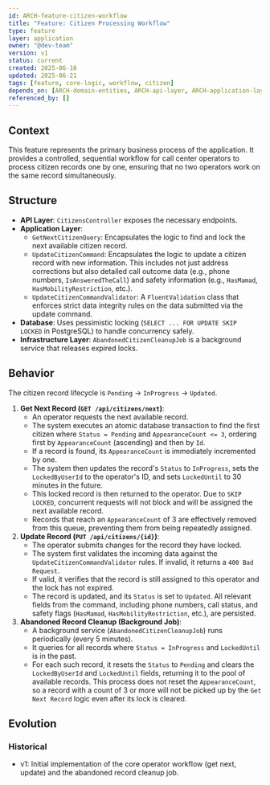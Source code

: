 ```yaml
---
id: ARCH-feature-citizen-workflow
title: "Feature: Citizen Processing Workflow"
type: feature
layer: application
owner: "@dev-team"
version: v1
status: current
created: 2025-06-16
updated: 2025-06-21
tags: [feature, core-logic, workflow, citizen]
depends_on: [ARCH-domain-entities, ARCH-api-layer, ARCH-application-layer]
referenced_by: []
---
```


## Context

This feature represents the primary business process of the application. It provides a controlled, sequential workflow for call center operators to process citizen records one by one, ensuring that no two operators work on the same record simultaneously.

## Structure

- **API Layer**: `CitizensController` exposes the necessary endpoints.
- **Application Layer**:
  - `GetNextCitizenQuery`: Encapsulates the logic to find and lock the next available citizen record.
  - `UpdateCitizenCommand`: Encapsulates the logic to update a citizen record with new information. This includes not just address corrections but also detailed call outcome data (e.g., phone numbers, `IsAnsweredTheCall`) and safety information (e.g., `HasMamad`, `HasMobilityRestriction`, etc.).
  - `UpdateCitizenCommandValidator`: A `FluentValidation` class that enforces strict data integrity rules on the data submitted via the update command.
- **Database**: Uses pessimistic locking (`SELECT ... FOR UPDATE SKIP LOCKED` in PostgreSQL) to handle concurrency safely.
- **Infrastructure Layer**: `AbandonedCitizenCleanupJob` is a background service that releases expired locks.

## Behavior

The citizen record lifecycle is `Pending` -> `InProgress` -> `Updated`.

1.  **Get Next Record (`GET /api/citizens/next`)**:
    - An operator requests the next available record.
    - The system executes an atomic database transaction to find the first citizen where `Status = Pending` and `AppearanceCount <= 3`, ordering first by `AppearanceCount` (ascending) and then by `Id`.
    - If a record is found, its `AppearanceCount` is immediately incremented by one.
    - The system then updates the record's `Status` to `InProgress`, sets the `LockedByUserId` to the operator's ID, and sets `LockedUntil` to 30 minutes in the future.
    - This locked record is then returned to the operator. Due to `SKIP LOCKED`, concurrent requests will not block and will be assigned the next available record.
    - Records that reach an `AppearanceCount` of 3 are effectively removed from this queue, preventing them from being repeatedly assigned.
2.  **Update Record (`PUT /api/citizens/{id}`)**:
    - The operator submits changes for the record they have locked.
    - The system first validates the incoming data against the `UpdateCitizenCommandValidator` rules. If invalid, it returns a `400 Bad Request`.
    - If valid, it verifies that the record is still assigned to this operator and the lock has not expired.
    - The record is updated, and its `Status` is set to `Updated`. All relevant fields from the command, including phone numbers, call status, and safety flags (`HasMamad`, `HasMobilityRestriction`, etc.), are persisted.
3.  **Abandoned Record Cleanup (Background Job)**:
    - A background service (`AbandonedCitizenCleanupJob`) runs periodically (every 5 minutes).
    - It queries for all records where `Status = InProgress` and `LockedUntil` is in the past.
    - For each such record, it resets the `Status` to `Pending` and clears the `LockedByUserId` and `LockedUntil` fields, returning it to the pool of available records. This process does not reset the `AppearanceCount`, so a record with a count of 3 or more will not be picked up by the `Get Next Record` logic even after its lock is cleared.

## Evolution

### Historical

- v1: Initial implementation of the core operator workflow (get next, update) and the abandoned record cleanup job.
